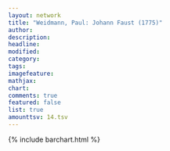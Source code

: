 ```yaml
---
layout: network
title: "Weidmann, Paul: Johann Faust (1775)"
author:
description:
headline:
modified:
category:
tags:
imagefeature: 
mathjax: 
chart: 
comments: true
featured: false
list: true
amounttsv: 14.tsv
---
```

{% include barchart.html %}
